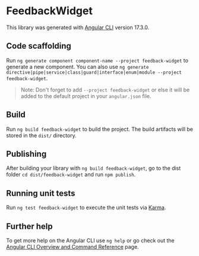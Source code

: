 # FeedbackWidget

This library was generated with [Angular CLI](https://github.com/angular/angular-cli) version 17.3.0.

## Code scaffolding

Run `ng generate component component-name --project feedback-widget` to generate a new component. You can also use `ng generate directive|pipe|service|class|guard|interface|enum|module --project feedback-widget`.
> Note: Don't forget to add `--project feedback-widget` or else it will be added to the default project in your `angular.json` file. 

## Build

Run `ng build feedback-widget` to build the project. The build artifacts will be stored in the `dist/` directory.

## Publishing

After building your library with `ng build feedback-widget`, go to the dist folder `cd dist/feedback-widget` and run `npm publish`.

## Running unit tests

Run `ng test feedback-widget` to execute the unit tests via [Karma](https://karma-runner.github.io).

## Further help

To get more help on the Angular CLI use `ng help` or go check out the [Angular CLI Overview and Command Reference](https://angular.io/cli) page.
